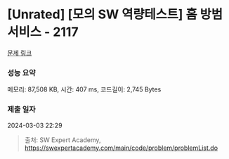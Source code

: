 # [Unrated] [모의 SW 역량테스트] 홈 방범 서비스 - 2117 

[문제 링크](https://swexpertacademy.com/main/code/problem/problemDetail.do?contestProbId=AV5V61LqAf8DFAWu) 

### 성능 요약

메모리: 87,508 KB, 시간: 407 ms, 코드길이: 2,745 Bytes

### 제출 일자

2024-03-03 22:29



> 출처: SW Expert Academy, https://swexpertacademy.com/main/code/problem/problemList.do